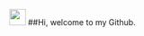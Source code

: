 <img src="https://github.com/TheDudeThatCode/TheDudeThatCode/blob/master/Assets/Hi.gif" width="29px">  ##Hi, welcome to my Github.
